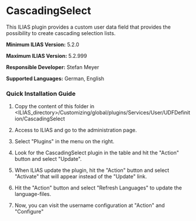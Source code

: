 # CascadingSelect

This ILIAS plugin provides a custom user data field that provides the possibility to create cascading selection lists.

**Minimum ILIAS Version:**
5.2.0

**Maximum ILIAS Version:**
5.2.999

**Responsible Developer:**
Stefan Meyer <meyer at leifos dot com>

**Supported Languages:**
German, English


### Quick Installation Guide
1. Copy the content of this folder in <ILIAS_directory>/Customizing/global/plugins/Services/User/UDFDefinition/CascadingSelect

2. Access to ILIAS and go to the administration page.

3. Select "Plugins" in the menu on the right.

5. Look for the CascadingSelect plugin in the table and hit the "Action" button and select "Update".

6. When ILIAS update the plugin, hit the "Action" button and select "Activate" that will appear instead of the "Update" link.

7. Hit the "Action" button and select "Refresh Languages" to update the language-files.

8. Now, you can visit the username configuration at "Action" and "Configure"
